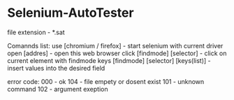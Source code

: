 # Selenium-AutoTester

file extension - *.sat

Comannds list:
    use [chromium / firefox] - start selenium with current driver
    open [addres] - open this web browser
    click [findmode] [selector] - click on current element with findmode
    keys [findmode] [selector] [keys(list)] - insert values ​​into the desired field

error code: 
    000 - ok
    104 - file empety or dosent exist
    101 - unknown command
    102 - argument exeption